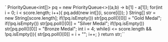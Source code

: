 `
PriorityQueue<int[]> pq = new PriorityQueue<>((a,b) -> b[1] - a[1]);
for(int i = 0; i < score.length; i++){
pq.add(new int[]{i, score[i]});
}
String[] str = new String[score.length];
if(!pq.isEmpty()) str[pq.poll()[0]] = "Gold Medal";
if(!pq.isEmpty()) str[pq.poll()[0]] = "Silver Medal";
if(!pq.isEmpty())  str[pq.poll()[0]] = "Bronze Medal";
int i = 4;
while(i <= score.length && !pq.isEmpty()){
str[pq.poll()[0]] = i + "";
i++;
}
return str;``
```